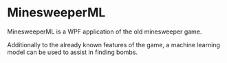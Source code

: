 # MinesweeperML
MinesweeperML is a WPF application of the old minesweeper game.

Additionally to the already known features of the game, a machine learning model can be used to assist in finding bombs.
